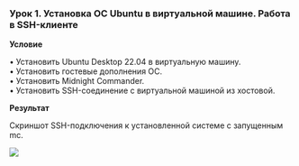 ### Урок 1. Установка ОС Ubuntu в виртуальной машине. Работа в SSH-клиенте

**Условие**

• Установить Ubuntu Desktop 22.04 в виртуальную машину.  
• Установить гостевые дополнения ОС.  
• Установить Midnight Commander.  
• Установить SSH-соединение с виртуальной машиной из хостовой.

**Результат**

Скриншот SSH-подключения к установленной системе с запущенным mc.

<image src="hw1.png">